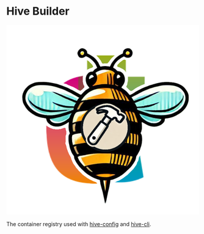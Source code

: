 # Hive Builder

![](static/HiveBuilder.png)

The container registry used with [hive-config](https://github.com/caretech-owl/hive-config) and [hive-cli](https://github.com/caretech-owl/hive-cli).